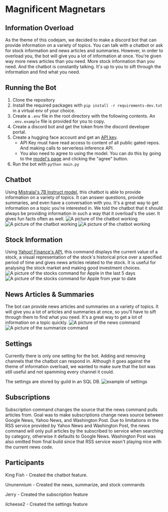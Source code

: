 # Magnificent Magnetars

## Information Overload
As the theme of this codejam, we decided to make a discord bot that can provide information on a variety of topics. You can talk with a chatbot or ask for stock information and news articles and summaries. However, in order to overload you, the bot will give you a lot of information at once. You're given way more news articles than you need. More stock information than you need. And the chatbot is constantly talking. It's up to you to sift through the information and find what you need.

## Running the Bot
1. Clone the repository
2. Install the required packages with `pip install -r requirements-dev.txt` in a virtual env of your choice.
3. Create a `.env` file in the root directory with the following contents. An `.env.example` file is provided for you to copy.
4. Create a discord bot and get the token from the discord developer portal.
5. Create a hugging face account and get an [API key](https://huggingface.co/settings/tokens).
   - API Key must have read access to content of all public gated repos. And making calls to serverless inference API.
   - You also need to agree to using the model. You can do this by going to the [model's page](https://huggingface.co/mistralai/Mistral-7B-Instruct-v0.3) and clicking the "agree" button.
6. Run the bot with `python main.py`

## Chatbot
Using [Mistralai's 7B Instruct model](https://huggingface.co/mistralai/Mistral-7B-Instruct-v0.3), this chatbot is able to provide information on a variety of topics. It can answer questions, provide summaries, and even have a conversation with you. It's a great way to get information on a topic you're interested in.
We told the chatbot that it should always be providing information in such a way that it overload's the user. It gives fun facts often as well.
![A picture of the chatbot working](assets/chatbot.png)
![A picture of the chatbot working](assets/chatbot2.png)
![A picture of the chatbot working](assets/chatbot3.png)

## Stock Information
Using [Yahoo! Finance's API](https://pypi.org/project/yfinance/), this command displays the current value of a stock, a visual representation of the stock's historical price over a specified period of time and gives news articles related to the stock. It is useful for analysing the stock market and making good investment choices.
![A picture of the stocks command for Apple in the last 5 days](assets/stocks_aapl_5d.png)
![A picture of the stocks command for Apple from year to date](assets/stocks_aapl_ytd.png)

## News Articles & Summaries
The bot can provide news articles and summaries on a variety of topics. It will give you a lot of articles and summaries at once, so you'll have to sift through them to find what you need. It's a great way to get a lot of information on a topic quickly.
![A picture of the news command](assets/news.png)
![A picture of the summarize command](assets/summarize.png)

## Settings
Currently there is only one setting for the bot. Adding and removing channels that the chatbot can respond in. Although it goes against the theme of information overload, we wanted to make sure that the bot was still useful and not spamming every channel it could.

The settings are stored by guild in an SQL DB.
![example of settings](assets/settings.png)

## Subscriptions

Subscription command changes the source that the news command pulls articles from. Goal was to make subscriptions change news source between Google News, Yahoo News, and Washington Post.
Due to limitations in the RSS service provided by Yahoo News and Washington Post, the news command will only pull articles by the subscribed to service when searching by category, otherwise
it defaults to Google News. Washington Post was also omitted from final build since that RSS service wasn't playing nice with the current news code.

## Participants
King Fish - Created the chatbot feature.

Ununennium - Created the news, summarize, and stock commands

Jerry - Created the subscription feature

ilcheese2 - Created the settings feature
